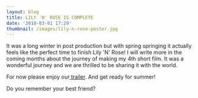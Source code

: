 ```yaml
---
layout: blog
title: LILY 'N' ROSE IS COMPLETE
date: '2018-03-01 17:29'
thumbnail: /images/lily-n-rose-poster.jpg
---
```

It was a long winter in post production but with spring springing it actually feels like the perfect time to finish Lily 'N' Rose! I will write more in the coming months about the journey of making my 4th short film. It was a wonderful journey and we are thrilled to be sharing it with the world.

For now please enjoy our[ trailer](https://vimeo.com/257031697). And get ready for summer!

Do you remember your best friend?